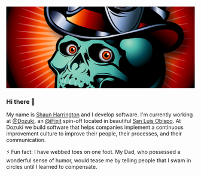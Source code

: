 ![Shaun Harrington](https://github.com/hackalot805/shaunharrington.com/blob/master/public/images/eyes.jpg?raw=true)

### Hi there 👋

My name is [Shaun Harrington](https://www.shaunharrington.com) and I develop software. I'm currently working at [@Dozuki](https://github.com/Dozuki), an [@iFixit](https://github.com/iFixit) spin-off located in beautiful [San Luis Obispo](https://en.wikipedia.org/wiki/San_Luis_Obispo,_California). At Dozuki we build software that helps companies implement a continuous improvement culture to improve their people, their processes, and their communication.

⚡ Fun fact: I have webbed toes on one foot.  My Dad, who possessed a wonderful sense of humor, would tease me by telling people that I swam in circles until I learned to compensate.

[<img alt='' src=https://www.linkedin.com/favicon.ico />](https://www.linkedin.com/in/shaunharrington/) [<img style='width:16px;' alt='' src='https://www.shaunharrington.com/favicon.ico' />](https://www.shaunharrington.com/shaunharrington.vcf) [<img style='width:16px;' alt='' src='https://avatars.githubusercontent.com/u/6609768?s=64&v=4' />](https://www.dozuki.com)

<!--
**hackalot805/hackalot805** is a ✨ _special_ ✨ repository because its `README.md` (this file) appears on your GitHub profile.

Here are some ideas to get you started:

- 🔭 I’m currently working on ...
- 🌱 I’m currently learning ...
- 👯 I’m looking to collaborate on ...
- 🤔 I’m looking for help with ...
- 💬 Ask me about ...
- 📫 How to reach me: ...
- 😄 Pronouns: ...
-->
